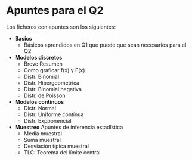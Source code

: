 # Apuntes para el Q2
Los ficheros con apuntes son los siguientes:
- **Basics**
  - Básicos aprendidos en Q1 que puede que sean necesarios para el Q2
- **Modelos discretos**
  - Breve Resumen
  - Como graficar f(x) y F(x)
  - Distr. Binomial
  - Distr. Hipergeométrica
  - Distr. Binomial negativa
  - Distr. de Poisson
- **Modelos contínuos**
  - Distr. Normal
  - Distr. Uniforme contínua
  - Distr. Expponencial
- **Muestreo** 
  Apuntes de inferencia estadística
  - Media muestral
  - Suma muestral
  - Desviación típica muestral
  - TLC: Teorema del límite central

